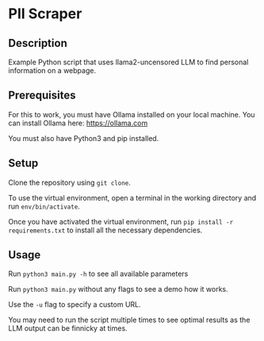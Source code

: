 # PII Scraper

## Description
Example Python script that uses llama2-uncensored LLM to find personal information on a webpage.

## Prerequisites
For this to work, you must have Ollama installed on your local machine. You can install Ollama here: https://ollama.com

You must also have Python3 and pip installed.

## Setup
Clone the repository using `git clone`.

To use the virtual environment, open a terminal in the working directory and run `env/bin/activate`.

Once you have activated the virtual environment, run `pip install -r requirements.txt` to install all the necessary dependencies.

## Usage
Run `python3 main.py -h` to see all available parameters

Run `python3 main.py` without any flags to see a demo how it works.

Use the `-u` flag to specify a custom URL.

You may need to run the script multiple times to see optimal results as the LLM output can be finnicky at times.
